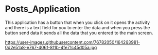 # Posts_Application
This application has a button that when you click on it opens the activity and there is a text field for you to enter the data and 
when you press the button send data it sends all the data that you entered to the main screen.


https://user-images.githubusercontent.com/76782050/164263981-0d2e51a8-e767-406f-811b-4fe71c45d05a.jpg
